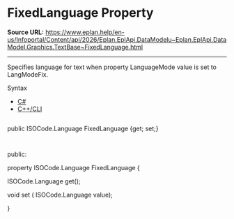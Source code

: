 # FixedLanguage Property

**Source URL:** https://www.eplan.help/en-us/Infoportal/Content/api/2026/Eplan.EplApi.DataModelu~Eplan.EplApi.DataModel.Graphics.TextBase~FixedLanguage.html

---

Specifies language for text when property LanguageMode value is set to LangModeFix.

Syntax

- [C#](#i-syntax-CS)
- [C++/CLI](#i-syntax-CPP2005)

```
```
public ISOCode.Language FixedLanguage {get; set;}
```
```

```
```
public:

property ISOCode.Language FixedLanguage {

   ISOCode.Language get();

   void set (    ISOCode.Language value);

}
```
```
